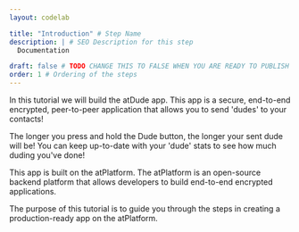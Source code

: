 ```yaml
---
layout: codelab

title: "Introduction" # Step Name
description: | # SEO Description for this step
  Documentation

draft: false # TODO CHANGE THIS TO FALSE WHEN YOU ARE READY TO PUBLISH THE PAGE
order: 1 # Ordering of the steps
---
```


In this tutorial we will build the atDude app. This app is a secure, end-to-end encrypted, peer-to-peer application that allows you to send 'dudes' to your contacts!

The longer you press and hold the Dude button, the longer your sent dude will be! You can keep up-to-date with your 'dude' stats to see how much duding you've done!

This app is built on the atPlatform. The atPlatform is an open-source backend platform that allows developers to build end-to-end encrypted applications.

The purpose of this tutorial is to guide you through the steps in creating a production-ready app on the atPlatform.

